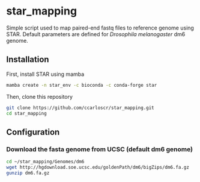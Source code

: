 # star_mapping

Simple script used to map paired-end fastq files to reference genome using STAR.
Default parameters are defined for _Drosophila melanogaster_ dm6 genome.


## Installation

First, install STAR using mamba
```bash
mamba create -n star_env -c bioconda -c conda-forge star
```

Then, clone this repository
```bash
git clone https://github.com/ccarloscr/star_mapping.git
cd star_mapping
```

## Configuration

### Download the fasta genome from UCSC (default dm6 genome)
```bash
cd ~/star_mapping/Genomes/dm6
wget http://hgdownload.soe.ucsc.edu/goldenPath/dm6/bigZips/dm6.fa.gz
gunzip dm6.fa.gz
```






